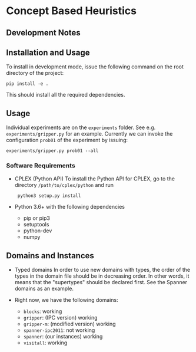 
# Concept Based Heuristics



## Development Notes


## Installation and Usage

To install in development mode, issue the following command on the root directory of the project:

    pip install -e .

This should install all the required dependencies.

## Usage

Individual experiments are on the `experiments` folder. See e.g. `experiments/gripper.py`
for an example. Currently we can invoke the configuration `prob01` of the experiment by issuing:

    experiments/gripper.py prob01 --all


### Software Requirements

* CPLEX (Python API)
  To install the Python API for CPLEX, go to the directory `/path/to/cplex/python` and run

	```bash
     python3 setup.py install
	 ```

* Python 3.6+ with the following dependencies
  - pip or pip3
  - setuptools
  - python-dev
  - numpy


## Domains and Instances
* Typed domains In order to use new domains with types, the order of the types
  in the domain file should be in decreasing order. In other words, it means
  that the "supertypes" should be declared first. See the Spanner domains as an
  example.

* Right now, we have the following domains:
  - `blocks`: working
  - `gripper`: (IPC version) working
  - `gripper-m`: (modified version) working
  - `spanner-ipc2011`: not working
  - `spanner`: (our instances) working
  - `visitall`: working
